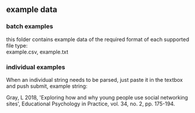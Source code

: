 ## example data### batch examplesthis folder contains example data of the required format of each supported file type:   example.csv, example.txt### individual examplesWhen an individual string needs to be parsed, just paste it in the textbox and push submit,example string:   Gray, L 2018, 'Exploring how and why young people use social networking sites', Educational Psychology in Practice, vol. 34, no. 2, pp. 175-194. 